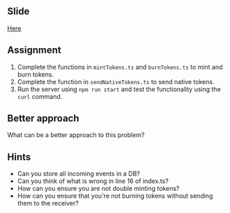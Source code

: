 ## Slide
[Here](https://www.canva.com/design/DAGVOvVE1ow/wTKvuP2OnyLuvr4aAwtM-A/edit)


## Assignment
1. Complete the functions in `mintTokens.ts` and `burnTokens.ts` to mint and burn tokens.
2. Complete the function in `sendNativeTokens.ts` to send native tokens.
3. Run the server using `npm run start` and test the functionality using the `curl` command.

## Better approach
What can be a better approach to this problem?

## Hints
 - Can you store all incoming events in a DB?
 - Can you think of what is wrong in line 16 of index.ts?
 - How can you ensure you are not double minting tokens?
 - How can you ensure that you're not burning tokens without sending them to the receiver?
